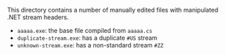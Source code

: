 This directory contains a number of manually edited files with manipulated .NET stream headers.

  - `aaaaa.exe`: the base file compiled from `aaaaa.cs`
  - `duplicate-stream.exe`: has a duplicate `#US` stream
  - `unknown-stream.exe`: has a non-standard stream `#ZZ`
